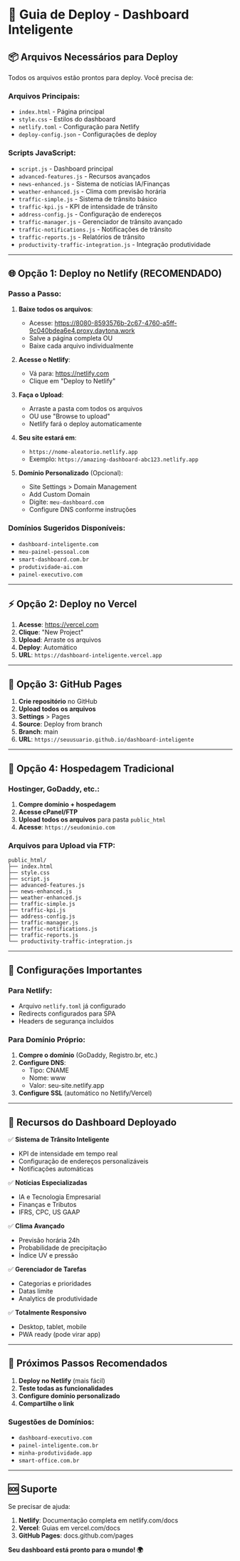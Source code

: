 # 🚀 Guia de Deploy - Dashboard Inteligente

## 📦 **Arquivos Necessários para Deploy**

Todos os arquivos estão prontos para deploy. Você precisa de:

### **Arquivos Principais:**
- `index.html` - Página principal
- `style.css` - Estilos do dashboard
- `netlify.toml` - Configuração para Netlify
- `deploy-config.json` - Configurações de deploy

### **Scripts JavaScript:**
- `script.js` - Dashboard principal
- `advanced-features.js` - Recursos avançados
- `news-enhanced.js` - Sistema de notícias IA/Finanças
- `weather-enhanced.js` - Clima com previsão horária
- `traffic-simple.js` - Sistema de trânsito básico
- `traffic-kpi.js` - KPI de intensidade de trânsito
- `address-config.js` - Configuração de endereços
- `traffic-manager.js` - Gerenciador de trânsito avançado
- `traffic-notifications.js` - Notificações de trânsito
- `traffic-reports.js` - Relatórios de trânsito
- `productivity-traffic-integration.js` - Integração produtividade

---

## 🌐 **Opção 1: Deploy no Netlify (RECOMENDADO)**

### **Passo a Passo:**

1. **Baixe todos os arquivos**:
   - Acesse: https://8080-8593576b-2c67-4760-a5ff-9c040bdea6e4.proxy.daytona.work
   - Salve a página completa OU
   - Baixe cada arquivo individualmente

2. **Acesse o Netlify**:
   - Vá para: https://netlify.com
   - Clique em "Deploy to Netlify"

3. **Faça o Upload**:
   - Arraste a pasta com todos os arquivos
   - OU use "Browse to upload"
   - Netlify fará o deploy automaticamente

4. **Seu site estará em**:
   - `https://nome-aleatorio.netlify.app`
   - Exemplo: `https://amazing-dashboard-abc123.netlify.app`

5. **Domínio Personalizado** (Opcional):
   - Site Settings > Domain Management
   - Add Custom Domain
   - Digite: `meu-dashboard.com`
   - Configure DNS conforme instruções

### **Domínios Sugeridos Disponíveis:**
- `dashboard-inteligente.com`
- `meu-painel-pessoal.com`
- `smart-dashboard.com.br`
- `produtividade-ai.com`
- `painel-executivo.com`

---

## ⚡ **Opção 2: Deploy no Vercel**

1. **Acesse**: https://vercel.com
2. **Clique**: "New Project"
3. **Upload**: Arraste os arquivos
4. **Deploy**: Automático
5. **URL**: `https://dashboard-inteligente.vercel.app`

---

## 🐙 **Opção 3: GitHub Pages**

1. **Crie repositório** no GitHub
2. **Upload todos os arquivos**
3. **Settings** > Pages
4. **Source**: Deploy from branch
5. **Branch**: main
6. **URL**: `https://seuusuario.github.io/dashboard-inteligente`

---

## 🏢 **Opção 4: Hospedagem Tradicional**

### **Hostinger, GoDaddy, etc.:**

1. **Compre domínio + hospedagem**
2. **Acesse cPanel/FTP**
3. **Upload todos os arquivos** para pasta `public_html`
4. **Acesse**: `https://seudominio.com`

### **Arquivos para Upload via FTP:**
```
public_html/
├── index.html
├── style.css
├── script.js
├── advanced-features.js
├── news-enhanced.js
├── weather-enhanced.js
├── traffic-simple.js
├── traffic-kpi.js
├── address-config.js
├── traffic-manager.js
├── traffic-notifications.js
├── traffic-reports.js
└── productivity-traffic-integration.js
```

---

## 🔧 **Configurações Importantes**

### **Para Netlify:**
- Arquivo `netlify.toml` já configurado
- Redirects configurados para SPA
- Headers de segurança incluídos

### **Para Domínio Próprio:**
1. **Compre o domínio** (GoDaddy, Registro.br, etc.)
2. **Configure DNS**:
   - Tipo: CNAME
   - Nome: www
   - Valor: seu-site.netlify.app
3. **Configure SSL** (automático no Netlify/Vercel)

---

## 📱 **Recursos do Dashboard Deployado**

✅ **Sistema de Trânsito Inteligente**
- KPI de intensidade em tempo real
- Configuração de endereços personalizáveis
- Notificações automáticas

✅ **Notícias Especializadas**
- IA e Tecnologia Empresarial
- Finanças e Tributos
- IFRS, CPC, US GAAP

✅ **Clima Avançado**
- Previsão horária 24h
- Probabilidade de precipitação
- Índice UV e pressão

✅ **Gerenciador de Tarefas**
- Categorias e prioridades
- Datas limite
- Analytics de produtividade

✅ **Totalmente Responsivo**
- Desktop, tablet, mobile
- PWA ready (pode virar app)

---

## 🎯 **Próximos Passos Recomendados**

1. **Deploy no Netlify** (mais fácil)
2. **Teste todas as funcionalidades**
3. **Configure domínio personalizado**
4. **Compartilhe o link**

### **Sugestões de Domínios:**
- `dashboard-executivo.com`
- `painel-inteligente.com.br`
- `minha-produtividade.app`
- `smart-office.com.br`

---

## 🆘 **Suporte**

Se precisar de ajuda:
1. **Netlify**: Documentação completa em netlify.com/docs
2. **Vercel**: Guias em vercel.com/docs
3. **GitHub Pages**: docs.github.com/pages

**Seu dashboard está pronto para o mundo! 🌍**